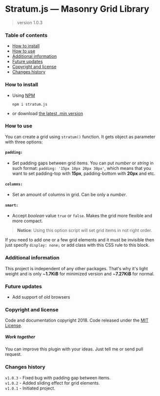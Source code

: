 # Stratum.js — Masonry Grid Library

> version 1.0.3

### Table of contents

 - [How to install](#how-to-install)
 - [How to use](#how-to-use)
 - [Additional information](#additional-information)
 - [Future updates](#future-updates)
 - [Copyright and license](#copyright-and-license)
 - [Changes history](#changes-history)

### How to install

 - Using [NPM](https://www.npmjs.com/package/stratum.js)
  
    ```
    npm i stratum.js
    ```

 - or download [the latest .min version](https://rawgit.com/zaxoavoki/stratum.js/master/dist/stratum.min.js)

### How to use
 
You can create a grid using `stratum()` function. It gets object as
parameter with three options:

#### `padding:`

 - Set padding gaps between grid items. You can put *number* or *string* in such format: `padding: '15px 10px 20px 30px'`, which means 
 that you want to set padding-top with **15px**, padding-bottom with **20px** and etc.
 
#### `columns:`

 - Set an amount of columns in grid. Can be only a *number*.

#### `smart:`

 -  Accept *boolean* value `true` or `false`. Makes the grid more flexible and more compact.
 > **Notice**: Using this option script will set grid items in not right order. 
 
 If you need to add one or a few grid elements and it must be invisible then just specify `display: none;` or add class with this CSS rule to this block.
### Additional information
 
 This project is independent of any other packages. That's why it's light weight and is only
 ~**1.7KiB** for minimized version and ~**7.27KiB** for normal.
 
### Future updates
 
 - Add support of old browsers
 
### Copyright and license

Code and documentation copyright 2018. Code released under the [MIT License](https://en.wikipedia.org/wiki/MIT_License).

##### Work together

You can improve this plugin with your ideas. Just tell me or send pull request.

### Changes history

`v1.0.3` - Fixed bug with padding gap between items.  
`v1.0.2` - Added sliding effect for grid elements.  
`v1.0.1` - Initiated project. 
